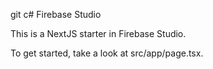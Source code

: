 git c# Firebase Studio

This is a NextJS starter in Firebase Studio.

To get started, take a look at src/app/page.tsx.
